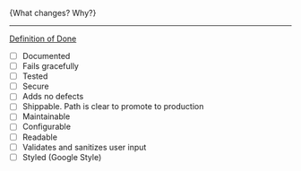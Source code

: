 {What changes? Why?}


----

[Definition of Done][]

<!-- Intended as a low-intrusion quick checklist reminder of Definition of Done.
     Routinely, take the opportunity to reflect and then tick off the did-the-right-thing-for items.
     Exceptionally, explain what's exceptional why.
-->

- [ ] Documented
- [ ] Fails gracefully
- [ ] Tested
- [ ] Secure
- [ ] Adds no defects
- [ ] Shippable. Path is clear to promote to production
- [ ] Maintainable
- [ ] Configurable
- [ ] Readable
- [ ] Validates and sanitizes user input
- [ ] Styled (Google Style)

[Definition of Done]: https://goo.gl/4JG2Z5

